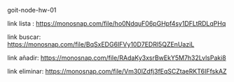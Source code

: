 goit-node-hw-01

link lista :   https://monosnap.com/file/ho0NdquF06pGHpf4sy1DFLtRDLqPHq

link buscar:   https://monosnap.com/file/BqSxEDG6IFVy10D7EDRl5QZEnUaziL

link añadir:   https://monosnap.com/file/RAdaKy3xsrBwEkY5M7h32LvlsPaki8

link eliminar: https://monosnap.com/file/Vm30lZdfj3fEqSCZtaeRKT6IFfskAZ